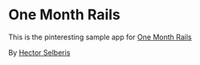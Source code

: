 # One Month Rails

This is the pinteresting sample app for [One Month Rails](http://onemonth.com)

By [Hector Selberis](https://github.com/hectorals)